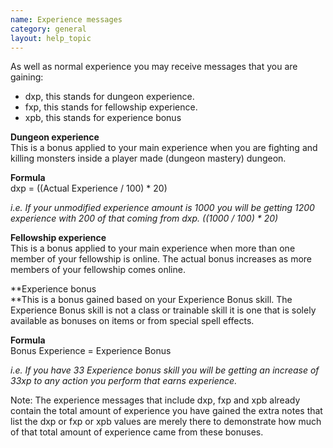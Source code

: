 ```yaml
---
name: Experience messages
category: general
layout: help_topic
---
```

As well as normal experience you may receive messages that you are gaining:

*   dxp, this stands for dungeon experience.
*   fxp, this stands for fellowship experience.
*   xpb, this stands for experience bonus

**Dungeon experience**  
This is a bonus applied to your main experience when you are fighting and killing monsters inside a player made (dungeon mastery) dungeon.

**Formula**  
dxp = ((Actual Experience / 100) \* 20)

_i.e. If your unmodified experience amount is 1000 you will be getting 1200 experience with 200 of that coming from dxp. ((1000 / 100) \* 20)_

**Fellowship experience**  
This is a bonus applied to your main experience when more than one member of your fellowship is online. The actual bonus increases as more members of your fellowship comes online.

**Experience bonus  
**This is a bonus gained based on your Experience Bonus skill. The Experience Bonus skill is not a class or trainable skill it is one that is solely available as bonuses on items or from special spell effects.

**Formula**  
Bonus Experience = Experience Bonus

_i.e. If you have 33 Experience bonus skill you will be getting an increase of 33xp to any action you perform that earns experience._

Note: The experience messages that include dxp, fxp and xpb already contain the total amount of experience you have gained the extra notes that list the dxp or fxp or xpb values are merely there to demonstrate how much of that total amount of experience came from these bonuses.